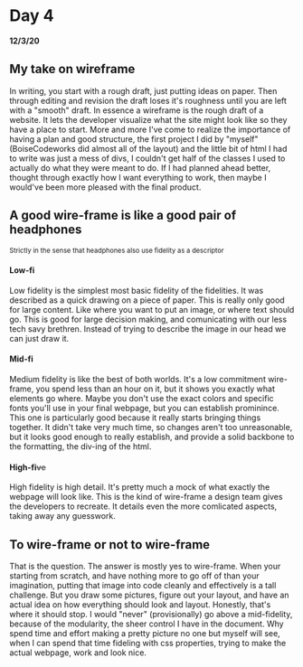 # Day 4
__12/3/20__

## My take on wireframe

In writing, you start with a rough draft, just putting ideas on paper. Then through editing and revision the draft loses it's roughness until you are left with a "smooth" draft. In essence a wireframe is the rough draft of a website. It lets the developer visualize what the site might look like so they have a place to start. More and more I've come to realize the importance of having a plan and good structure, the first project I did by "myself" (BoiseCodeworks did almost all of the layout) and the little bit of html I had to write was just a mess of divs, I couldn't get half of the classes I used to actually do what they were meant to do. If I had planned ahead better, thought through exactly how I want everything to work, then maybe I would've been more pleased with the final product. 

## A good wire-frame is like a good pair of headphones 
<small>Strictly in the sense that headphones also use fidelity as a descriptor</small>
  #### Low-fi

  Low fidelity is the simplest most basic fidelity of the fidelities. It was described as a quick drawing on a piece of paper. This is really only good for large content. Like where you want to put an image, or where text should go. This is good for large decision making, and comunicating with our less tech savy brethren. Instead of trying to describe the image in our head we can just draw it. 

  #### Mid-fi

  Medium fidelity is like the best of both worlds. It's a low commitment wire-frame, you spend less than an hour on it, but it shows you exactly what elements go where. Maybe you don't use the exact colors and specific fonts you'll use in your final webpage, but you can establish prominince. This one is particularly good because it really starts bringing things together. It didn't take very much time, so changes aren't too unreasonable, but it looks good enough to really establish, and provide a solid backbone to the formatting, the div-ing of the html.

  #### High-fi<strike style="color:#595858">ve</strike>

  High fidelity is high detail. It's pretty much a mock of what exactly the webpage will look like. This is the kind of wire-frame a design team gives the developers to recreate. It details even the more comlicated aspects, taking away any guesswork. 

## To wire-frame or not to wire-frame

That is the question. The answer is mostly yes to wire-frame. When your starting from scratch, and have nothing more to go off of than your imagination, putting that image into code cleanly and effectively is a tall challenge. But you draw some pictures, figure out your layout, and have an actual idea on how everything should look and layout. Honestly, that's where it should stop. I would "never" (provisionally) go above a mid-fidelity, because of the modularity, the sheer control I have in the document. Why spend time and effort making a pretty picture no one but myself will see, when I can spend that time fideling with css properties, trying to make the actual webpage, work and look nice. 